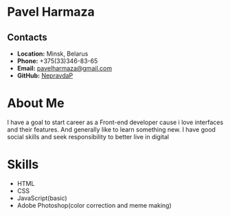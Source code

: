 # Pavel Harmaza

## Contacts

- **Location:** Minsk, Belarus
- **Phone:** +375(33)346-83-65
- **Email:** pavelharmaza@gmail.com
- **GitHub:** [NepravdaP](https://github.com/NepravdaP)

# About Me

I have a goal to start career as a Front-end developer cause i love interfaces and their features. And generally like to learn something new. I have good social skills and seek responsibility to better live in digital

# Skills

- HTML
- CSS
- JavaScript(basic)
- Adobe Photoshop(color correction and meme making)
